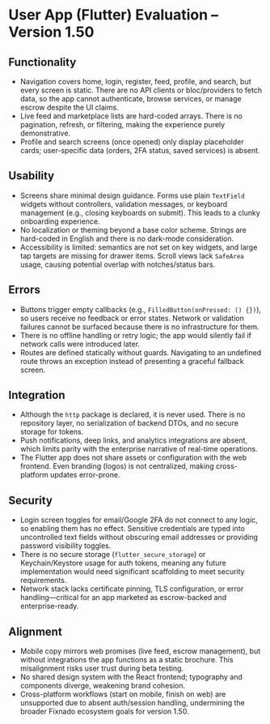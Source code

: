 # User App (Flutter) Evaluation – Version 1.50

## Functionality
- Navigation covers home, login, register, feed, profile, and search, but every screen is static. There are no API clients or bloc/providers to fetch data, so the app cannot authenticate, browse services, or manage escrow despite the UI claims.
- Live feed and marketplace lists are hard-coded arrays. There is no pagination, refresh, or filtering, making the experience purely demonstrative.
- Profile and search screens (once opened) only display placeholder cards; user-specific data (orders, 2FA status, saved services) is absent.

## Usability
- Screens share minimal design guidance. Forms use plain `TextField` widgets without controllers, validation messages, or keyboard management (e.g., closing keyboards on submit). This leads to a clunky onboarding experience.
- No localization or theming beyond a base color scheme. Strings are hard-coded in English and there is no dark-mode consideration.
- Accessibility is limited: semantics are not set on key widgets, and large tap targets are missing for drawer items. Scroll views lack `SafeArea` usage, causing potential overlap with notches/status bars.

## Errors
- Buttons trigger empty callbacks (e.g., `FilledButton(onPressed: () {})`), so users receive no feedback or error states. Network or validation failures cannot be surfaced because there is no infrastructure for them.
- There is no offline handling or retry logic; the app would silently fail if network calls were introduced later.
- Routes are defined statically without guards. Navigating to an undefined route throws an exception instead of presenting a graceful fallback screen.

## Integration
- Although the `http` package is declared, it is never used. There is no repository layer, no serialization of backend DTOs, and no secure storage for tokens.
- Push notifications, deep links, and analytics integrations are absent, which limits parity with the enterprise narrative of real-time operations.
- The Flutter app does not share assets or configuration with the web frontend. Even branding (logos) is not centralized, making cross-platform updates error-prone.

## Security
- Login screen toggles for email/Google 2FA do not connect to any logic, so enabling them has no effect. Sensitive credentials are typed into uncontrolled text fields without obscuring email addresses or providing password visibility toggles.
- There is no secure storage (`flutter_secure_storage`) or Keychain/Keystore usage for auth tokens, meaning any future implementation would need significant scaffolding to meet security requirements.
- Network stack lacks certificate pinning, TLS configuration, or error handling—critical for an app marketed as escrow-backed and enterprise-ready.

## Alignment
- Mobile copy mirrors web promises (live feed, escrow management), but without integrations the app functions as a static brochure. This misalignment risks user trust during beta testing.
- No shared design system with the React frontend; typography and components diverge, weakening brand cohesion.
- Cross-platform workflows (start on mobile, finish on web) are unsupported due to absent auth/session handling, undermining the broader Fixnado ecosystem goals for version 1.50.

